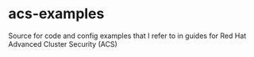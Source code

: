 # acs-examples
Source for code and config examples that I refer to in guides for Red Hat Advanced Cluster Security (ACS)
